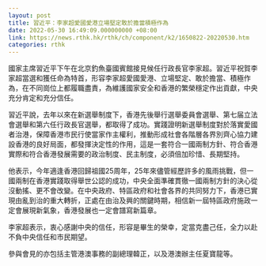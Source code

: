 ```yaml
---
layout: post
title: 習近平：李家超愛國愛港立場堅定敢於擔當積極作為
date: 2022-05-30 16:49:09.000000000 +08:00
link: https://news.rthk.hk/rthk/ch/component/k2/1650822-20220530.htm
categories: rthk
---
```


國家主席習近平下午在北京釣魚臺國賓館接見候任行政長官李家超。習近平祝賀李家超當選和獲任命為特首，形容李家超愛國愛港、立場堅定、敢於擔當、積極作為，在不同崗位上都履職盡責，為維護國家安全和香港的繁榮穩定作出貢獻，中央充分肯定和充分信任。

習近平說，去年以來在新選舉制度下，香港先後舉行選舉委員會選舉、第七届立法會選舉和第六任行政長官選舉，都取得了成功。實踐證明新選舉制度對於落實愛國者治港，保障香港市民行使當家作主權利，推動形成社會各階層各界別齊心協力建設香港的良好局面，都發揮決定性的作用，這是一套符合一國兩制方針、符合香港實際和符合香港發展需要的政治制度、民主制度，必須倍加珍惜、長期堅持。

他表示，今年適逢香港回歸祖國25周年，25年來儘管經歷許多的風雨挑戰，但一國兩制在香港實踐取得舉世公認的成功，中央全面準確貫徹一國兩制方針的決心從沒動搖、更不會改變。在中央政府、特區政府和社會各界的共同努力下，香港已實現由亂到治的重大轉折，正處在由治及興的關鍵時期，相信新一屆特區政府施政一定會展現新氣象，香港發展也一定會譜寫新篇章。

李家超表示，衷心感謝中央的信任，形容是畢生的榮幸，定當克盡己任，全力以赴不負中央信任和市民期望。

參與會見的亦包括主管港澳事務的副總理韓正，以及港澳辦主任夏寶龍等。
